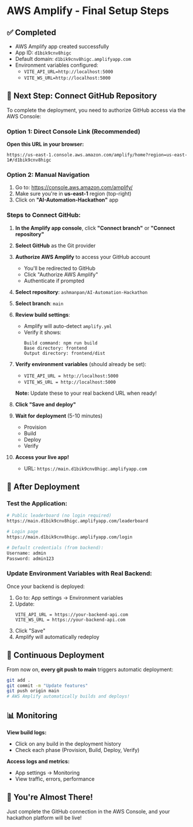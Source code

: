 # AWS Amplify - Final Setup Steps

## ✅ Completed
- AWS Amplify app created successfully
- App ID: `d1bik9cnv8higc`
- Default domain: `d1bik9cnv8higc.amplifyapp.com`
- Environment variables configured:
  - `VITE_API_URL=http://localhost:5000`
  - `VITE_WS_URL=http://localhost:5000`

## 🔗 Next Step: Connect GitHub Repository

To complete the deployment, you need to authorize GitHub access via the AWS Console:

### Option 1: Direct Console Link (Recommended)
**Open this URL in your browser:**
```
https://us-east-1.console.aws.amazon.com/amplify/home?region=us-east-1#/d1bik9cnv8higc
```

### Option 2: Manual Navigation
1. Go to: https://console.aws.amazon.com/amplify/
2. Make sure you're in **us-east-1** region (top-right)
3. Click on **"AI-Automation-Hackathon"** app

### Steps to Connect GitHub:

1. **In the Amplify app console**, click **"Connect branch"** or **"Connect repository"**

2. **Select GitHub** as the Git provider

3. **Authorize AWS Amplify** to access your GitHub account
   - You'll be redirected to GitHub
   - Click "Authorize AWS Amplify"
   - Authenticate if prompted

4. **Select repository**: `ashmanpan/AI-Automation-Hackathon`

5. **Select branch**: `main`

6. **Review build settings**:
   - Amplify will auto-detect `amplify.yml`
   - Verify it shows:
     ```
     Build command: npm run build
     Base directory: frontend
     Output directory: frontend/dist
     ```

7. **Verify environment variables** (should already be set):
   - `VITE_API_URL = http://localhost:5000`
   - `VITE_WS_URL = http://localhost:5000`

   **Note:** Update these to your real backend URL when ready!

8. **Click "Save and deploy"**

9. **Wait for deployment** (5-10 minutes)
   - Provision
   - Build
   - Deploy
   - Verify

10. **Access your live app!**
    - URL: `https://main.d1bik9cnv8higc.amplifyapp.com`

## 🎯 After Deployment

### Test the Application:
```bash
# Public leaderboard (no login required)
https://main.d1bik9cnv8higc.amplifyapp.com/leaderboard

# Login page
https://main.d1bik9cnv8higc.amplifyapp.com/login

# Default credentials (from backend):
Username: admin
Password: admin123
```

### Update Environment Variables with Real Backend:
Once your backend is deployed:

1. Go to: App settings → Environment variables
2. Update:
   ```
   VITE_API_URL = https://your-backend-api.com
   VITE_WS_URL = https://your-backend-api.com
   ```
3. Click "Save"
4. Amplify will automatically redeploy

## 🔄 Continuous Deployment

From now on, **every git push to main** triggers automatic deployment:

```bash
git add .
git commit -m "Update features"
git push origin main
# AWS Amplify automatically builds and deploys!
```

## 📊 Monitoring

**View build logs:**
- Click on any build in the deployment history
- Check each phase (Provision, Build, Deploy, Verify)

**Access logs and metrics:**
- App settings → Monitoring
- View traffic, errors, performance

## 🎉 You're Almost There!

Just complete the GitHub connection in the AWS Console, and your hackathon platform will be live!
